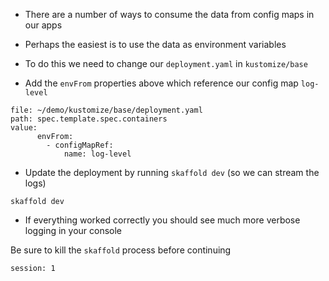 



*   There are a number of ways to consume the data from config maps in our apps
*   Perhaps the easiest is to use the data as environment variables
*   To do this we need to change our `deployment.yaml` in `kustomize/base`

*   Add the `envFrom` properties above which reference our config map `log-level`
```editor:insert-value-into-yaml
file: ~/demo/kustomize/base/deployment.yaml
path: spec.template.spec.containers
value:
      envFrom:
        - configMapRef:
            name: log-level
```

*   Update the deployment by running `skaffold dev` (so we can stream the logs)
```execute-1
skaffold dev
```
*   If everything worked correctly you should see much more verbose logging in your console

Be sure to kill the `skaffold` process before continuing

```terminal:interrupt
session: 1
```
